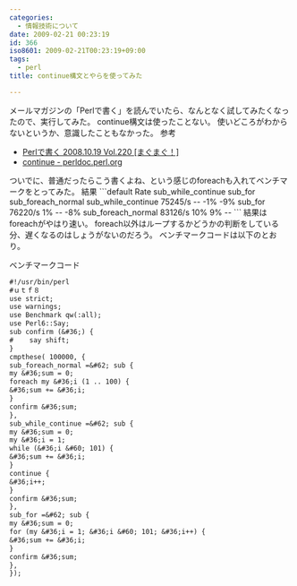 ```yaml
---
categories:
  - 情報技術について
date: 2009-02-21 00:23:19
id: 366
iso8601: 2009-02-21T00:23:19+09:00
tags:
  - perl
title: continue構文とやらを使ってみた

---
```


メールマガジンの「Perlで書く」を読んでいたら、なんとなく試してみたくなったので、実行してみた。
continue構文は使ったことない。
使いどころがわからないというか、意識したこともなかった。
参考
<ul>
<li><a href="http://archive.mag2.com/0000109251/20081019210634000.html">Perlで書く 2008.10.19 Vol.220 [まぐまぐ！]</a></li>
<li><a href="http://perldoc.perl.org/functions/continue.html">continue - perldoc.perl.org</a></li>
</ul>
ついでに、普通だったらこう書くよね、という感じのforeachも入れてベンチマークをとってみた。
結果
```default
                      Rate sub_while_continue         sub_for sub_foreach_normal
sub_while_continue 75245/s                 --             -1%                -9%
sub_for            76220/s                 1%              --                -8%
sub_foreach_normal 83126/s                10%              9%                 --
```
結果はforeachがやはり速い。
foreach以外はループするかどうかの判断をしている分、遅くなるのはしょうがないのだろう。
ベンチマークコードは以下のとおり。


ベンチマークコード
```default
#!/usr/bin/perl
#ｕｔｆ８
use strict;
use warnings;
use Benchmark qw(:all);
use Perl6::Say;
sub confirm (&#36;) {
#    say shift;
}
cmpthese( 100000, {
sub_foreach_normal =&#62; sub {
my &#36;sum = 0;
foreach my &#36;i (1 .. 100) {
&#36;sum += &#36;i;
}
confirm &#36;sum;
},
sub_while_continue =&#62; sub {
my &#36;sum = 0;
my &#36;i = 1;
while (&#36;i &#60; 101) {
&#36;sum += &#36;i;
}
continue {
&#36;i++;
}
confirm &#36;sum;
},
sub_for =&#62; sub {
my &#36;sum = 0;
for (my &#36;i = 1; &#36;i &#60; 101; &#36;i++) {
&#36;sum += &#36;i;
}
confirm &#36;sum;
},
});
```
    	